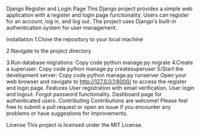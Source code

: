 Django Register and Login Page
This Django project provides a simple web application with a register and login page functionality. Users can register for an account, log in, and log out. The project uses Django's built-in authentication system for user management.

Installation
1.Clone the repository to your local machine

2.Navigate to the project directory
 
 
3.Run database migrations:
Copy code
python manage.py migrate
4.Create a superuser:
Copy code
python manage.py createsuperuser
5/Start the development server:
Copy code
python manage.py runserver
Open your web browser and navigate to http://127.0.0.1:8000/ to access the register and login page.
Features
User registration with email verification.
User login and logout.
Forgot password functionality.
Dashboard page for authenticated users.
Contributing
Contributions are welcome! Please feel free to submit a pull request or open an issue if you encounter any problems or have suggestions for improvements.

License
This project is licensed under the MIT License.

